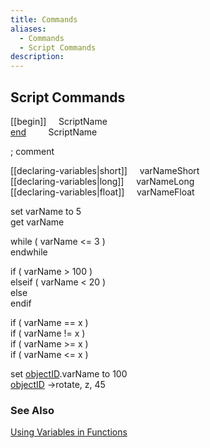 ```yaml
---
title: Commands
aliases:
  - Commands
  - Script Commands
description:
---
```

## Script Commands

[[begin]] &nbsp; &nbsp; ScriptName  
[end](end.md) &nbsp; &nbsp; &nbsp; &nbsp; ScriptName  

; comment

[[declaring-variables|short]] &nbsp; &nbsp; varNameShort  
[[declaring-variables|long]] &nbsp; &nbsp; varNameLong  
[[declaring-variables|float]] &nbsp; &nbsp; varNameFloat  

set varName to 5  
get varName

while ( varName \<= 3 )  
endwhile  

if ( varName \> 100 )  
elseif ( varName \< 20 )  
else  
endif  

if ( varName == x )  
if ( varName \!= x )  
if ( varName \>= x )  
if ( varName \<= x )  

set [objectID](<ObjectReferencing.md>).varName to 100  
[objectID](<ObjectReferencing.md>) -\>rotate, z, 45  

### See Also
[Using Variables in Functions](<UsingVariablesinFunctions.md>)  
